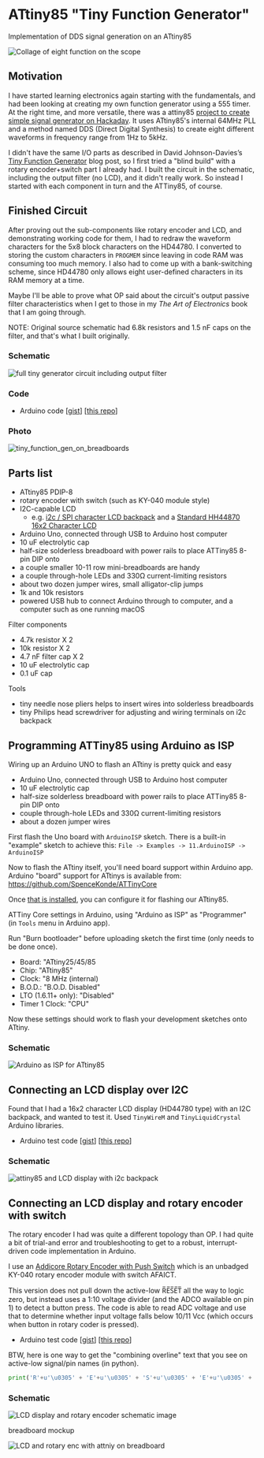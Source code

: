 # ATtiny85 "Tiny Function Generator"

Implementation of DDS signal generation on an ATtiny85

![Collage of eight function on the scope](LCD_scope_x8_collage_30Hz.jpg)

## Motivation

I have started learning electronics again starting with the fundamentals, and had been looking at creating my own function generator using a 555 timer.  At the right time, and more versatile, there was a attiny85 [project to create simple signal generator on Hackaday](https://hackaday.com/2018/03/02/tiny-function-generator-on-the-attiny85-complete-with-oled/).  It uses ATtiny85's internal 64MHz PLL and a method named DDS (Direct Digital Synthesis) to create eight different waveforms in frequency range from 1Hz to 5kHz.

I didn't have the same I/O parts as described in David Johnson-Davies’s [Tiny Function Generator](http://www.technoblogy.com/show?20W6) blog post, so I first tried a "blind build" with a rotary encoder+switch part I already had. I built the circuit in the schematic, including the output filter (no LCD), and it didn't really work.  So instead I started with each component in turn and the ATTiny85, of course.

## Finished Circuit

After proving out the sub-components like rotary encoder and LCD, and demonstrating working code for them, I had to redraw the waveform characters for the 5x8 block characters on the HD44780. I converted to storing the custom characters in `PROGMEM` since leaving in code RAM was consuming too much memory. I also had to come up with a bank-switching scheme, since HD44780 only allows eight user-defined characters in its RAM memory at a time.

Maybe I'll be able to prove what OP said about the circuit's output passive filter characteristics when I get to those in my _The Art of Electronics_ book that I am going through.

NOTE: Original source schematic had 6.8k resistors and 1.5 nF caps on the filter, and that's what I built originally.


### Schematic

![full tiny generator circuit including output filter](tiny_function_generator_w_output_filter.png)


### Code


 - Arduino code [[gist](https://gist.github.com/idcrook/81ccf4e2202db0064bd4c7e9a6009105)] [[this repo](arduino/tiny_f_gen_sine_wave_3/tiny_f_gen_sine_wave_3.ino)]

### Photo

![tiny_function_gen_on_breadboards](tiny_function_gen_on_breadboards.jpg)


## Parts list

 - ATtiny85 PDIP-8
 - rotary encoder with switch (such as KY-040 module style)
 - I2C-capable LCD
   - e.g. [i2c / SPI character LCD backpack](https://www.adafruit.com/product/292)  and a [Standard HH44870 16x2 Character LCD](https://www.adafruit.com/product/181)
 - Arduino Uno, connected through USB to Arduino host computer
 - 10 uF electrolytic cap
 - half-size solderless breadboard with power rails to place ATTiny85 8-pin DIP onto
 - a couple smaller 10-11 row mini-breadboards are handy
 - a couple through-hole LEDs and 330Ω current-limiting resistors
 - about two dozen jumper wires, small alligator-clip jumps
 - 1k and 10k resistors
 - powered USB hub to connect Arduino through to computer, and a computer such as one running macOS


Filter components

 - 4.7k resistor X 2
 - 10k resistor X 2
 - 4.7 nF filter cap X 2
 - 10 uF electrolytic cap
 - 0.1 uF cap

Tools

 - tiny needle nose pliers helps to insert wires into solderless breadboards
 - tiny Philips head screwdriver for adjusting and wiring terminals on i2c backpack


## Programming ATTiny85 using Arduino as ISP

Wiring up an Arduino UNO to flash an ATtiny is pretty quick and easy

 - Arduino Uno, connected through USB to Arduino host computer
 - 10 uF electrolytic cap
 - half-size solderless breadboard with power rails to place ATTiny85 8-pin DIP onto
 - couple through-hole LEDs and 330Ω current-limiting resistors
 - about a dozen jumper wires

First flash the Uno board with `ArduinoISP` sketch. There is a built-in "example" sketch to achieve this: `File -> Examples -> 11.ArduinoISP -> ArduinoISP`

Now to flash the ATtiny itself, you'll need board support within Arduino app.  Arduino "board" support for ATtinys is available from:
<https://github.com/SpenceKonde/ATTinyCore>

Once [that is installed](https://github.com/SpenceKonde/ATTinyCore/blob/master/Installation.md), you can configure it for flashing our ATtiny85.

ATTiny Core settings in Arduino, using "Arduino as ISP" as "Programmer" (in `Tools` menu in Arduino app).

Run "Burn bootloader" before uploading sketch the first time (only needs to be done once).

 - Board: "ATtiny25/45/85
 - Chip: "ATtiny85"
 - Clock: "8 MHz (internal)
 - B.O.D.: "B.O.D. Disabled"
 - LTO (1.6.11+ only): "Disabled"
 - Timer 1 Clock: "CPU"

Now these settings should work to flash your development sketches onto ATtiny.

### Schematic

![Arduino as ISP for ATtiny85](attiny85_arduino_as_ISP_programmer.png)

## Connecting an LCD display over I2C

Found that I had a 16x2 character LCD display (HD44780 type) with an I2C backpack, and wanted to test it. Used `TinyWireM` and `TinyLiquidCrystal` Arduino libraries.

 - Arduino test code [[gist](https://gist.github.com/idcrook/e0e123173be3234e7cd684f76473e1cb)] [[this repo](arduino/tiny_i2c_lcd/tiny_i2c_lcd.ino)]

### Schematic

![attiny85 and LCD display with i2c backpack](attiny85_i2c_lcd_display.png)

## Connecting an LCD display and rotary encoder with switch

The rotary encoder I had was quite a different topology than OP.  I had quite a bit of trial-and error and troubleshooting to get to a robust, interrupt-driven code implementation in Arduino.

I use an [Addicore Rotary Encoder with Push Switch](https://www.addicore.com/rotary-encoder-knob-p/ad267.htm) which is an unbadged KY-040 rotary encoder module with switch AFAICT.

This version does not pull down the active-low R̅E̅S̅E̅T̅ all the way to logic zero, but instead uses a 1:10 voltage divider (and the ADCO available on pin 1) to detect a button press. The code is able to read ADC voltage and use that to determine whether input voltage falls below 10/11 Vcc (which occurs when button in rotary coder is pressed).

 - Arduino test code [[gist](https://gist.github.com/idcrook/eacea1b55d9f9f9b945036c467808080)] [[this repo](arduino/tiny_i2c_lcd_rotary_encoder2/tiny_i2c_lcd_rotary_encoder2.ino)]

BTW, here is one way to get the "combining overline" text that you see on active-low signal/pin names (in python).

```python
print('R'+u'\u0305' + 'E'+u'\u0305' + 'S'+u'\u0305' + 'E'+u'\u0305' + 'T'+u'\u0305')
```

### Schematic

![LCD display and rotary encoder schematic image](attiny85_LCD_rotaryenc_w_btn.png)

breadboard mockup

![LCD and rotary enc with attniy on breadboard](zImage_tiny_i2c_LCD_rotary_encoder_bb__cropped__.png)
